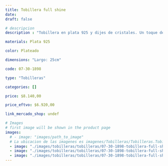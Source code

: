 ```yaml
---
title: Tobillera full shine
date: 
draft: false

# descripcion
description : "Tobillera en plata 925 y dijes de cristales. Un toque de brillo divino!Cierre tipo gancho."

materials: Plata 925

color: Plateado

dimensions: "Largo: 25cm"

code: 07-30-1898

type: "Tobilleras"

categories: []

price: $8.140,00

price_eftvo: $6.920,00

link_mercado_shop: undef

# Images
# first image will be shown in the product page
images:
  # - image: "images/path_to_image"
  # La ubicacion de las imagenes es imagenes/Tobilleras/Tobilleras.Tobilleras/07-30-1898-tobillera-full-shine
  - image: "./images/tobilleras/tobilleras/07-30-1898-tobillera-full-shine_a.jpg"
  - image: "./images/tobilleras/tobilleras/07-30-1898-tobillera-full-shine_b.jpg"
  - image: "./images/tobilleras/tobilleras/07-30-1898-tobillera-full-shine_c.jpg"
---
```

